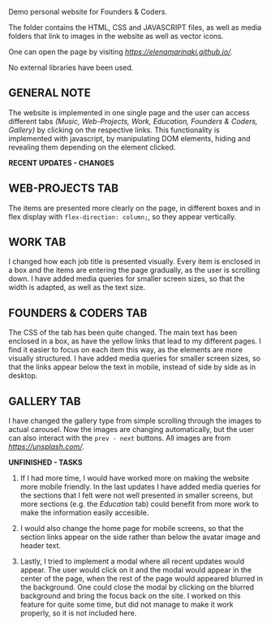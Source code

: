 Demo personal website for Founders & Coders.

The folder contains the HTML, CSS and JAVASCRIPT files, as well as media folders that link to images in the website as well as vector icons.

One can open the page by visiting *https://elenamarinaki.github.io/*.

No external libraries have been used.


GENERAL NOTE
------------
The website is implemented in one single page and the user can access different tabs *(Music, Web-Projects, Work, Education, Founders & Coders, Gallery)* by clicking on the respective links. This functionality is implemented with javascript, by manipulating DOM elements, hiding and revealing them depending on the element clicked.


**RECENT UPDATES - CHANGES** 

WEB-PROJECTS TAB
----------------
The items are presented more clearly on the page, in different boxes and in flex display with `flex-direction: column;`, so they appear vertically.

WORK TAB
--------
I changed how each job title is presented visually. Every item is enclosed in a box and the items are entering the page gradually, as the user is scrolling down.
I have added media queries for smaller screen sizes, so that the width is adapted, as well as the text size.

FOUNDERS & CODERS TAB
---------------------
The CSS of the tab has been quite changed. The main text has been enclosed in a box, as have the yellow links that lead to my different pages. I find it easier to focus on each item this way, as the elements are more visually structured.
I have added media queries for smaller screen sizes, so that the links appear below the text in mobile, instead of side by side as in desktop.

GALLERY TAB
-----------
I have changed the gallery type from simple scrolling through the images to actual carousel. Now the images are changing automatically, but the user can also interact with the `prev - next` buttons. All images are from *https://unsplash.com/*.


**UNFINISHED - TASKS**

1. If I had more time, I would have worked more on making the website more mobile friendly. In the last updates I have added media queries for the sections that I felt were not well presented in smaller screens, but more sections (e.g. the _Education_ tab) could benefit from more work to make the information easily accesible.

2. I would also change the home page for mobile screens, so that the section links appear on the side rather than below the avatar image and header text.

3. Lastly, I tried to implement a modal where all recent updates would appear. The user would click on it and the modal would appear in the center of the page, when the rest of the page would appeared blurred in the background. One could close the modal by clicking on the blurred background and bring the focus back on the site. I worked on this feature for quite some time, but did not manage to make it work properly, so it is not included here.







